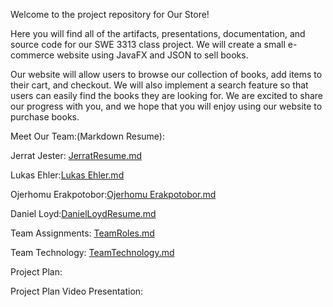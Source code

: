 Welcome to the project repository for Our Store!

Here you will find all of the artifacts, presentations, documentation, and source code for our SWE 3313 class project.
We will create a small e-commerce website using JavaFX and JSON to sell books.

Our website will allow users to browse our collection of books, add items to their cart, and checkout. We will also implement a search feature so that users can easily find the books they are looking for.
We are excited to share our progress with you, and we hope that you will enjoy using our website to purchase books.

Meet Our Team:(Markdown Resume):

Jerrat Jester: [JerratResume.md](https://github.com/JerratJester/Group-8/files/12849787/JerratResume.md)

Lukas Ehler:[Lukas Ehler.md](https://github.com/JerratJester/Group-8/files/12861721/Lukas.Ehler.md)

Ojerhomu Erakpotobor:[Ojerhomu Erakpotobor.md](https://github.com/JerratJester/Group-8/files/12861724/Ojerhomu.Erakpotobor.md)

Daniel Loyd:[DanielLoydResume.md](https://github.com/JerratJester/Group-8/files/12862058/DanielLoydResume.md)


Team Assignments:
[TeamRoles.md](https://github.com/JerratJester/Group-8/files/12849763/TeamRoles.md)

Team Technology:
[TeamTechnology.md](https://github.com/JerratJester/Group-8/files/12849767/TeamTechnology.md)


Project Plan: 


Project Plan Video Presentation:




